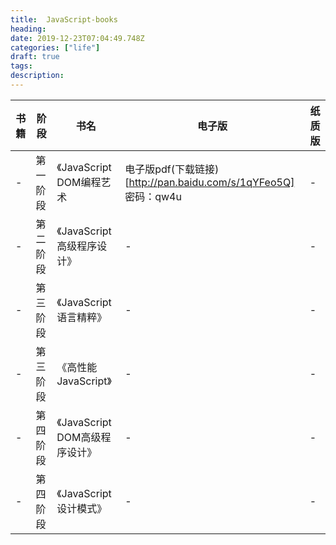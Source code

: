 ```yaml
---
title:  JavaScript-books
heading: 
date: 2019-12-23T07:04:49.748Z
categories: ["life"]
draft: true
tags: 
description: 
---
```



|书籍|阶段|书名|电子版|纸质版|
|-|-|-|-|-|
|-|第一阶段|《JavaScript DOM编程艺术|电子版pdf(下载链接)[http://pan.baidu.com/s/1qYFeo5Q] 密码：qw4u  |-|
|-|第二阶段|《JavaScript高级程序设计》|-|-|
|-|第三阶段|《JavaScript语言精粹》|-|-|
|-|第三阶段|《高性能JavaScript》|-|-|
|-|第四阶段|《JavaScript DOM高级程序设计》|-|-|
|-|第四阶段|《JavaScript设计模式》|-|-|



